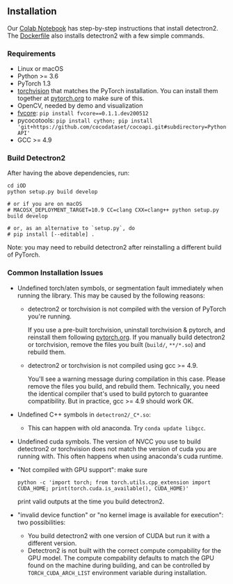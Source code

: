 ## Installation

Our [Colab Notebook](https://colab.research.google.com/drive/16jcaJoc6bCFAQ96jDe2HwtXj7BMD_-m5)
has step-by-step instructions that install detectron2.
The [Dockerfile](https://github.com/facebookresearch/detectron2/blob/master/docker/Dockerfile)
also installs detectron2 with a few simple commands.

### Requirements
- Linux or macOS
- Python >= 3.6
- PyTorch 1.3
- [torchvision](https://github.com/pytorch/vision/) that matches the PyTorch installation.
	You can install them together at [pytorch.org](https://pytorch.org) to make sure of this.
- OpenCV, needed by demo and visualization
- [fvcore](https://github.com/facebookresearch/fvcore/): `pip install fvcore==0.1.1.dev200512`
- pycocotools: `pip install cython; pip install 'git+https://github.com/cocodataset/cocoapi.git#subdirectory=PythonAPI'`
- GCC >= 4.9


### Build Detectron2

After having the above dependencies, run:
```
cd iOD
python setup.py build develop

# or if you are on macOS
# MACOSX_DEPLOYMENT_TARGET=10.9 CC=clang CXX=clang++ python setup.py build develop

# or, as an alternative to `setup.py`, do
# pip install [--editable] .
```
Note: you may need to rebuild detectron2 after reinstalling a different build of PyTorch.

### Common Installation Issues

+ Undefined torch/aten symbols, or segmentation fault immediately when running the library.
  This may be caused by the following reasons:

	* detectron2 or torchvision is not compiled with the version of PyTorch you're running.

		If you use a pre-built torchvision, uninstall torchvision & pytorch, and reinstall them
		following [pytorch.org](http://pytorch.org).
		If you manually build detectron2 or torchvision, remove the files you built (`build/`, `**/*.so`)
		and rebuild them.

	* detectron2 or torchvision is not compiled using gcc >= 4.9.

	  You'll see a warning message during compilation in this case. Please remove the files you build,
		and rebuild them.
		Technically, you need the identical compiler that's used to build pytorch to guarantee
		compatibility. But in practice, gcc >= 4.9 should work OK.

+ Undefined C++ symbols in `detectron2/_C*.so`:

  * This can happen with old anaconda. Try `conda update libgcc`.

+ Undefined cuda symbols. The version of NVCC you use to build detectron2 or torchvision does
	not match the version of cuda you are running with.
	This often happens when using anaconda's cuda runtime.

+ "Not compiled with GPU support": make sure
	```
	python -c 'import torch; from torch.utils.cpp_extension import CUDA_HOME; print(torch.cuda.is_available(), CUDA_HOME)'
	```
	print valid outputs at the time you build detectron2.

+ "invalid device function" or "no kernel image is available for execution": two possibilities:
  * You build detectron2 with one version of CUDA but run it with a different version.
  * Detectron2 is not built with the correct compute compability for the GPU model.
    The compute compability defaults to match the GPU found on the machine during building,
    and can be controlled by `TORCH_CUDA_ARCH_LIST` environment variable during installation.